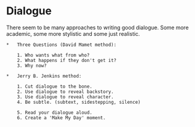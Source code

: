 # Dialogue

There seem to be many approaches to writing good dialogue. Some more academic, some more stylistic and some just realistic.

    *   Three Questions (David Mamet method):

        1. Who wants what from who?
        2. What happens if they don't get it?
        3. Why now?

    *   Jerry B. Jenkins method:

        1. Cut dialogue to the bone.
        2. Use dialogue to reveal backstory.
        3. Use dialogue to reveal character.
        4. Be subtle. (subtext, sidestepping, silence)

        5. Read your dialogue aloud.
        6. Create a 'Make My Day' moment.
